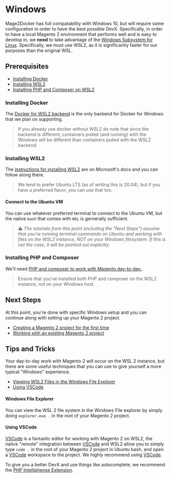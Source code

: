 # Windows 

Mage2Docker has full compatability with Windows 10, but will require some configuration in order to have the best possible DevX. Specifically, in order to have a local Magento 2 environment that performs well and is easy to develop in, we **need** to take advantage of the [Windows Subsystem for Linux](https://docs.microsoft.com/en-us/windows/wsl/about). Specifically, we must use WSL2, as it is significantly faster for our purposes than the original WSL.

## Prerequisites
* [Installing Docker](./#installing-docker)
* [Installing WSL2](./#installing-wsl2)
* [Installing PHP and Composer on WSL2](./#installing-php-and-composer)

### Installing Docker
The [Docker for WSL2 backend](https://docs.docker.com/docker-for-windows/wsl/) is the only backend for Docker for Windows that we plan on supporting. 

> If you already use docker without WSL2 do note that since the backend is different, containers pulled (and running) with the Windows will be different than containers pulled with the WSL2 backend.

### Installing WSL2
The [instructions for installing WSL2](https://docs.microsoft.com/en-us/windows/wsl/install-win10) are on Microsoft's docs and you can follow along there.

> We tend to prefer Ubuntu LTS (as of writing this is 20.04), but if you have a preferred flavor, you can use that too.

#### Connect to the Ubuntu VM
You can use whatever preferred terminal to connect to the Ubuntu VM, but the native `bash` that comes with `WSL` is gernerally sufficient. 

> :warning: *The tutorials from this point (including the "Next Steps") assume that you're running terminal commands on Ubuntu and working with files on the WSL2 instance, NOT on your Windows filesystem. If this is not the case, it will be pointed out explicitly.*

### Installing PHP and Composer
We'll need [PHP and composer to work with Magento day-to-day.](https://getcomposer.org/doc/faqs/how-to-install-composer-programmatically.md).

> Ensure that you've installed both PHP and composer on the WSL2 instance, not on your Windows host.

## Next Steps
At this point, you're done with specific Windows setup and you can continue along with setting up your Magento 2 project.

* [Creating a Magento 2 project for the first time](/docs/stories/new-project.md)
* [Working with an existing Magento 2 project](/docs/stories/existing-project.md)

## Tips and Tricks
Your day-to-day work with Magento 2 will occur on the WSL 2 instance, but there are some useful techniques that you can use to give yourself a more typical "Windows" experience.

* [Viewing WSL2 Files in the Windows File Explorer](#windows-file-explorer)
* [Using VSCode](#using-vscode)

#### Windows File Explorer
You can view the WSL 2 file system in the Windows File explorer by simply doing `explorer.exe .` in the root of your Magento 2 project.

#### Using VSCode
[VSCode](https://code.visualstudio.com/) is a fantastic editor for working with Magento 2 on WSL2, the native "remote" integration between [VSCode](https://code.visualstudio.com/) and WSL2 allow you to simply type `code .` in the root of your Magento 2 project in Ubuntu bash, and open a [VSCode](https://code.visualstudio.com/) workspace to the project. We highly recommend using [VSCode](https://code.visualstudio.com/).

To give you a better DevX and use things like autocomplete, we recommend the [PHP Intelliphense Extension](https://marketplace.visualstudio.com/items?itemName=bmewburn.vscode-intelephense-client).